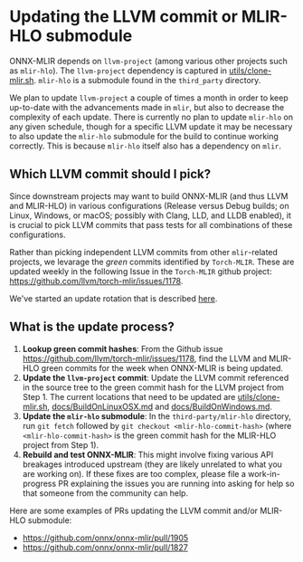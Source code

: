 <!--- SPDX-License-Identifier: Apache-2.0 -->

# Updating the LLVM commit or MLIR-HLO submodule

ONNX-MLIR depends on `llvm-project` (among various other projects such as `mlir-hlo`). The `llvm-project` dependency is captured in [utils/clone-mlir.sh](clone-mlir.sh). `mlir-hlo` is a submodule found in the `third_party` directory.

We plan to update `llvm-project` a couple of times a month in order to keep up-to-date with the advancements made in `mlir`, but also to decrease the complexity of each update. There is currently no plan to update `mlir-hlo` on any given schedule, though for a specific LLVM update it may be necessary to also update the `mlir-hlo` submodule for the build to continue working correctly. This is because `mlir-hlo` itself also has a dependency on `mlir`.

## Which LLVM commit should I pick?

Since downstream projects may want to build ONNX-MLIR (and thus LLVM and MLIR-HLO) in various configurations (Release versus Debug builds; on Linux, Windows, or macOS; possibly with Clang, LLD, and LLDB enabled), it is crucial to pick LLVM commits that pass tests for all combinations of these configurations.

Rather than picking independent LLVM commits from other `mlir`-related projects, we levarage the _green_ commits identified by `Torch-MLIR`. These are updated weekly in the following Issue in the `Torch-MLIR` github project: https://github.com/llvm/torch-mlir/issues/1178.

We've started an update rotation that is described [here](https://github.com/onnx/onnx-mlir/wiki/LLVM-Update-Schedule).

## What is the update process?

1. **Lookup green commit hashes**: From the Github issue https://github.com/llvm/torch-mlir/issues/1178, find the LLVM and MLIR-HLO green commits for the week when ONNX-MLIR is being updated.
2. **Update the `llvm-project` commit**: Update the LLVM commit referenced in the source tree to the green commit hash for the LLVM project from Step 1. The current locations that need to be updated are [utils/clone-mlir.sh](clone-mlir.sh), [docs/BuildOnLinuxOSX.md](BuildOnLinuxOSX.md) and  [docs/BuildOnWindows.md](BuildOnWindows.md).
3. **Update the `mlir-hlo` submodule**: In the `third-party/mlir-hlo` directory, run `git fetch` followed by `git checkout <mlir-hlo-commit-hash>` (where `<mlir-hlo-commit-hash>` is the green commit hash for the MLIR-HLO project from Step 1).
4. **Rebuild and test ONNX-MLIR**: This might involve fixing various API breakages introduced upstream (they are likely unrelated to what you are working on).  If these fixes are too complex, please file a work-in-progress PR explaining the issues you are running into asking for help so that someone from the community can help.

Here are some examples of PRs updating the LLVM commit and/or MLIR-HLO submodule:

- https://github.com/onnx/onnx-mlir/pull/1905
- https://github.com/onnx/onnx-mlir/pull/1827